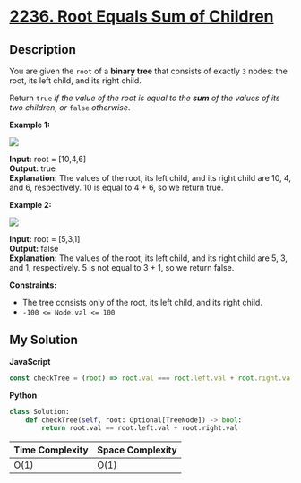 # [2236. Root Equals Sum of Children](https://leetcode.com/problems/root-equals-sum-of-children)

## Description

You are given the `root` of a **binary tree** that consists of exactly `3` nodes: the root, its left child, and its right child.

Return `true` _if the value of the root is equal to the **sum** of the values of its two children, or_ `false` _otherwise_.

**Example 1:**

![](https://assets.leetcode.com/uploads/2022/04/08/graph3drawio.png)

**Input:** root = [10,4,6]  
**Output:** true  
**Explanation:** The values of the root, its left child, and its right child are 10, 4, and 6, respectively.
10 is equal to 4 + 6, so we return true.

**Example 2:**

![](https://assets.leetcode.com/uploads/2022/04/08/graph3drawio-1.png)

**Input:** root = [5,3,1]  
**Output:** false  
**Explanation:** The values of the root, its left child, and its right child are 5, 3, and 1, respectively.
5 is not equal to 3 + 1, so we return false.

**Constraints:**

- The tree consists only of the root, its left child, and its right child.
- `-100 <= Node.val <= 100`

## My Solution

**JavaScript**

```js
const checkTree = (root) => root.val === root.left.val + root.right.val;
```

**Python**

```py
class Solution:
    def checkTree(self, root: Optional[TreeNode]) -> bool:
        return root.val == root.left.val + root.right.val
```

| Time Complexity | Space Complexity |
| --------------- | ---------------- |
| O(1)            | O(1)             |
